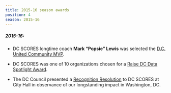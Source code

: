 ```yaml
---
title: 2015-16 season awards
position: 4
season: 2015-16
---
```


##### **2015-16:**

- DC SCORES longtime coach **Mark “Popsie” Lewis** was selected the <a href="https://mlsworkscmvp.com/" target="_blank">D.C. United Community MVP</a>.

- DC SCORES was one of 10 organizations chosen for a <a href="http://www.raisedc.org/spotlight/dcscores" target="_blank">Raise DC Data Spotlight Award</a>.

- The DC Council presented a <a href="http://lims.dccouncil.us/Download/35811/CER21-0206-Introduction.pdf" target="_blank">Recognition Resolution</a> to DC SCORES at City Hall in observance of our longstanding impact in Washington, DC.